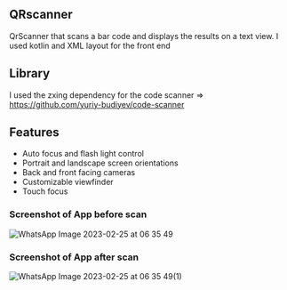 ## QRscanner
QrScanner that scans a bar code and displays the results on a text view. I used kotlin and XML layout for the front end
## Library
I used the zxing dependency for the code scanner =>
https://github.com/yuriy-budiyev/code-scanner

## Features
* Auto focus and flash light control
* Portrait and landscape screen orientations
* Back and front facing cameras
* Customizable viewfinder
* Touch focus
### Screenshot of App before scan 
![WhatsApp Image 2023-02-25 at 06 35 49](https://user-images.githubusercontent.com/72200097/221354881-a2d68999-8292-4db6-a3e5-1da6149ff8a5.jpeg)

### Screenshot of App after scan 
![WhatsApp Image 2023-02-25 at 06 35 49(1)](https://user-images.githubusercontent.com/72200097/221355058-76eecbff-1f51-466c-825f-09823d2f6169.jpeg)

